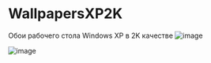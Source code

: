 # WallpapersXP2K
Обои рабочего стола Windows XP в 2K качестве
![image](https://github.com/user-attachments/assets/69424457-928a-413b-8a8a-4d8509f26702)


![image](https://github.com/user-attachments/assets/87bb233b-ac35-4470-8ad6-e04dd6032f98)


